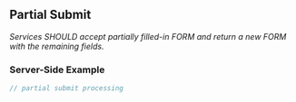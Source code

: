 ## Partial Submit

_Services SHOULD accept partially filled-in FORM and return a new FORM with the remaining fields._

### Server-Side Example

```javascript
// partial submit processing

```
